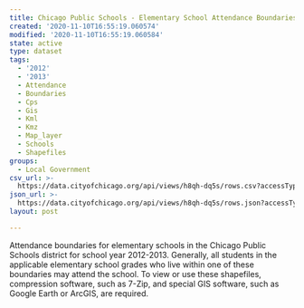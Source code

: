 ```yaml
---
title: Chicago Public Schools - Elementary School Attendance Boundaries SY1213
created: '2020-11-10T16:55:19.060574'
modified: '2020-11-10T16:55:19.060584'
state: active
type: dataset
tags:
  - '2012'
  - '2013'
  - Attendance
  - Boundaries
  - Cps
  - Gis
  - Kml
  - Kmz
  - Map_layer
  - Schools
  - Shapefiles
groups:
  - Local Government
csv_url: >-
  https://data.cityofchicago.org/api/views/h8qh-dq5s/rows.csv?accessType=DOWNLOAD
json_url: >-
  https://data.cityofchicago.org/api/views/h8qh-dq5s/rows.json?accessType=DOWNLOAD
layout: post

---
```

Attendance boundaries for elementary schools in the Chicago Public Schools district for school year 2012-2013. Generally, all students in the applicable elementary school grades who live within one of these boundaries may attend the school. To view or use these shapefiles, compression software, such as 7-Zip, and special GIS software, such as Google Earth or ArcGIS, are required.
